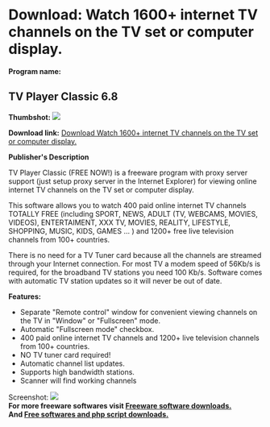 # Download: Watch 1600+ internet TV channels on the TV set or computer display.

**Program name:**

## TV Player Classic 6.8

  
**Thumbshot:** ![](http://www.freewarefiles.com/screenshot/tvplayerclassic4_md.jpg)   
  
**Download link:** [Download Watch 1600+ internet TV channels on the TV set or computer display.](http://freesoftwares.boysofts.com/TV-Player-Classic_program_37884.html)  
  


**Publisher's Description**  
  


TV Player Classic (FREE NOW!) is a freeware program with proxy server support (just setup proxy server in the Internet Explorer) for viewing online internet TV channels on the TV set or computer display. 

This software allows you to watch 400 paid online internet TV channels TOTALLY FREE (including SPORT, NEWS, ADULT (TV, WEBCAMS, MOVIES, VIDEOS), ENTERTAIMENT, XXX TV, MOVIES, REALITY, LIFESTYLE, SHOPPING, MUSIC, KIDS, GAMES ... ) and 1200+ free live television channels from 100+ countries. 

There is no need for a TV Tuner card because all the channels are streamed through your Internet connection. For most TV a modem speed of 56Kb/s is required, for the broadband TV stations you need 100 Kb/s. Software comes with automatic TV station updates so it will never be out of date.

**Features:**

  * Separate "Remote control" window for convenient viewing channels on the TV in "Window" or "Fullscreen" mode. 
  * Automatic "Fullscreen mode" checkbox. 
  * 400 paid online internet TV channels and 1200+ live television channels from 100+ countries. 
  * NO TV tuner card required! 
  * Automatic channel list updates. 
  * Supports high bandwidth stations. 
  * Scanner will find working channels 

  
  
Screenshot: ![](http://www.freewarefiles.com/screenshot/tvplayerclassic4.jpg)   
**For more freeware softwares visit [Freeware software downloads.](http://freesoftwares.boysofts.com/)**   
**And [Free softwares and php script downloads.](http://www.boysofts.com/)**
